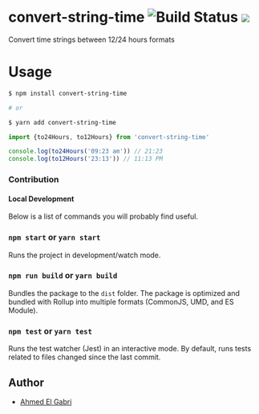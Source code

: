 # convert-string-time ![Build Status](https://github.com/ahmedelgabri/convert-string-time/actions/workflows/test.yml/badge.svg) [![](https://badgen.net/bundlephobia/minzip/convert-string-time)](https://bundlephobia.com/result?p=convert-string-time)

Convert time strings between 12/24 hours formats

# Usage

```bash
$ npm install convert-string-time

# or

$ yarn add convert-string-time
```

```ts
import {to24Hours, to12Hours} from 'convert-string-time'

console.log(to24Hours('09:23 am')) // 21:23
console.log(to12Hours('23:13')) // 11:13 PM
```

### Contribution

#### Local Development

Below is a list of commands you will probably find useful.

### `npm start` or `yarn start`

Runs the project in development/watch mode.

### `npm run build` or `yarn build`

Bundles the package to the `dist` folder. The package is optimized and bundled
with Rollup into multiple formats (CommonJS, UMD, and ES Module).

### `npm test` or `yarn test`

Runs the test watcher (Jest) in an interactive mode. By default, runs tests
related to files changed since the last commit.

## Author

- [Ahmed El Gabri](https://twitter.com/ahmedelgabri)
